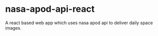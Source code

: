 # nasa-apod-api-react
 A react based web app which uses nasa apod api to deliver daily space images.

